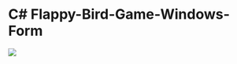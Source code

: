 #  C# Flappy-Bird-Game-Windows-Form

[![](http://img.youtube.com/vi/yUCCv-sFUDQ/0.jpg)](http://www.youtube.com/watch?v=yUCCv-sFUDQ "Moo ICT Flappy Bird C# Tutorial")
